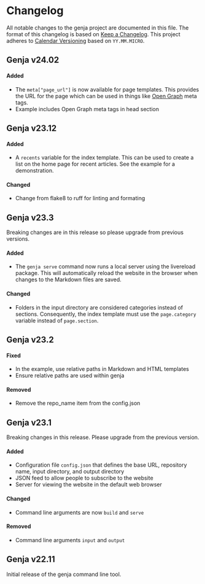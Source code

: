 # Changelog

All notable changes to the genja project are documented in this file. The format of this changelog is based on [Keep a Changelog](https://keepachangelog.com). This project adheres to [Calendar Versioning](https://calver.org) based on `YY.MM.MICRO`.

## Genja v24.02

#### Added

- The `meta["page_url"]` is now available for page templates. This provides the URL for the page which can be used in things like [Open Graph](https://www.opengraph.xyz) meta tags.
- Example includes Open Graph meta tags in head section

## Genja v23.12

#### Added

- A `recents` variable for the index template. This can be used to create a list on the home page for recent articles. See the example for a demonstration.

#### Changed

- Change from flake8 to ruff for linting and formating

## Genja v23.3

Breaking changes are in this release so please upgrade from previous versions.

#### Added

- The `genja serve` command now runs a local server using the livereload package. This will automatically reload the website in the browser when changes to the Markdown files are saved.

#### Changed

- Folders in the input directory are considered categories instead of sections. Consequently, the index template must use the `page.category` variable instead of `page.section`.

## Genja v23.2

#### Fixed

- In the example, use relative paths in Markdown and HTML templates
- Ensure relative paths are used within genja

#### Removed

- Remove the repo_name item from the config.json

## Genja v23.1

Breaking changes in this release. Please upgrade from the previous version.

#### Added

- Configuration file `config.json` that defines the base URL, repository name, input directory, and output directory
- JSON feed to allow people to subscribe to the website
- Server for viewing the website in the default web browser

#### Changed

- Command line arguments are now `build` and `serve`

#### Removed

- Command line arguments `input` and `output`

## Genja v22.11

Initial release of the genja command line tool.
